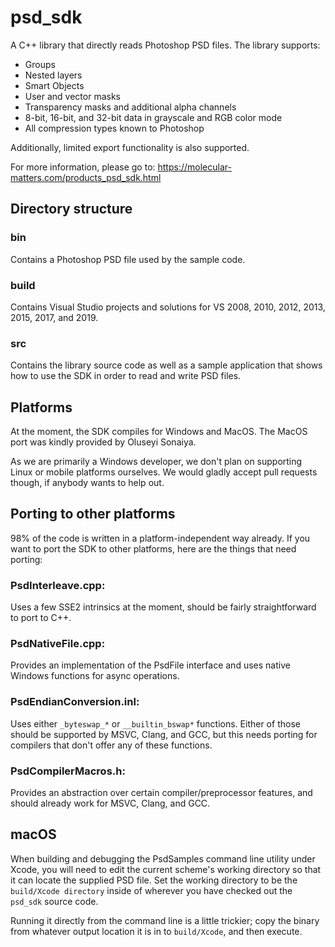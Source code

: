 # psd_sdk
A C++ library that directly reads Photoshop PSD files. The library supports:
* Groups
* Nested layers
* Smart Objects
* User and vector masks
* Transparency masks and additional alpha channels
* 8-bit, 16-bit, and 32-bit data in grayscale and RGB color mode
* All compression types known to Photoshop

Additionally, limited export functionality is also supported.

For more information, please go to: https://molecular-matters.com/products_psd_sdk.html

## Directory structure
### bin
Contains a Photoshop PSD file used by the sample code.

### build
Contains Visual Studio projects and solutions for VS 2008, 2010, 2012, 2013, 2015, 2017, and 2019.

### src
Contains the library source code as well as a sample application that shows how to use the SDK in order to read and write PSD files.

## Platforms

At the moment, the SDK compiles for Windows and MacOS. The MacOS port was kindly provided by Oluseyi Sonaiya.

As we are primarily a Windows developer, we don't plan on supporting Linux or mobile platforms ourselves. We would gladly accept pull requests though, if anybody wants to help out.

## Porting to other platforms

98% of the code is written in a platform-independent way already. If you want to port the SDK to other platforms, here are the things that need porting:

### PsdInterleave.cpp:
Uses a few SSE2 intrinsics at the moment, should be fairly straightforward to port to C++.

### PsdNativeFile.cpp:
Provides an implementation of the PsdFile interface and uses native Windows functions for async operations.

### PsdEndianConversion.inl:
Uses either `_byteswap_*` or `__builtin_bswap*` functions. Either of those should be supported by MSVC, Clang, and GCC, but this needs porting for compilers that don't offer any of these functions.

### PsdCompilerMacros.h:
Provides an abstraction over certain compiler/preprocessor features, and should already work for MSVC, Clang, and GCC.

## macOS
When building and debugging the PsdSamples command line utility under Xcode, you will need to edit the current scheme's working directory so that it can locate the supplied PSD file. Set the working directory to be the `build/Xcode directory` inside of wherever you have checked out the `psd_sdk` source code.

Running it directly from the command line is a little trickier; copy the binary from whatever output location it is in to `build/Xcode`, and then execute.
